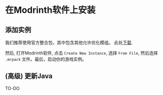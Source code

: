 # 在Modrinth软件上安装

## 添加实例
我们推荐使用官方整合包，其中包含其他允许优化模组。 此处[下载](./download#modpack).

然后, 打开Modrinth软件, 点击 `Create New Instance`, 选择 `From File`, 然后选择 `.mrpack` 文件。最后，启动你的游戏实例。

## (高级) 更新Java
TO-DO
